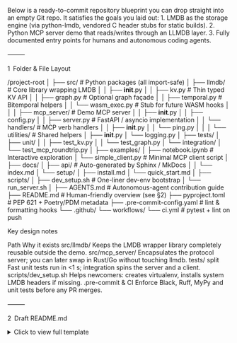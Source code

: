 Below is a ready-to-commit repository blueprint you can drop straight into an empty Git repo.
It satisfies the goals you laid out:
	1.	LMDB as the storage engine (via python-lmdb, vendored C header stubs for static builds).
	2.	Python MCP server demo that reads/writes through an LLMDB layer.
	3.	Fully documented entry points for humans and autonomous coding agents.

⸻

1 Folder & File Layout

/project-root
│
├── src/                        # Python packages (all import-safe)
│   ├── llmdb/                  # Core library wrapping LMDB
│   │   ├── __init__.py
│   │   ├── kv.py               # Thin typed KV API
│   │   ├── graph.py            # Optional graph façade
│   │   ├── temporal.py         # Bitemporal helpers
│   │   └── wasm_exec.py        # Stub for future WASM hooks
│   │
│   ├── mcp_server/             # Demo MCP server
│   │   ├── __init__.py
│   │   ├── config.py
│   │   ├── server.py           # FastAPI / asyncio implementation
│   │   └── handlers/           # MCP verb handlers
│   │       ├── __init__.py
│   │       └── ping.py
│   │
│   └── utilities/              # Shared helpers
│       ├── __init__.py
│       └── logging.py
│
├── tests/
│   ├── unit/
│   │   ├── test_kv.py
│   │   └── test_graph.py
│   └── integration/
│       └── test_mcp_roundtrip.py
│
├── examples/
│   ├── notebook.ipynb          # Interactive exploration
│   └── simple_client.py        # Minimal MCP client script
│
├── docs/
│   ├── api/                    # Auto-generated by Sphinx / MkDocs
│   │   └── index.md
│   └── setup/
│       ├── install.md
│       └── quick_start.md
│
├── scripts/
│   ├── dev_setup.sh            # One-liner dev-env bootstrap
│   └── run_server.sh
│
├── AGENTS.md                   # Autonomous-agent contribution guide
├── README.md                   # Human-friendly overview (see §2)
├── pyproject.toml              # PEP 621 + Poetry/PDM metadata
├── .pre-commit-config.yaml     # lint & formatting hooks
└── .github/
    └── workflows/
        └── ci.yml              # pytest + lint on push

Key design notes

Path	Why it exists
src/llmdb/	Keeps the LMDB wrapper library completely reusable outside the demo.
src/mcp_server/	Encapsulates the protocol server; you can later swap in Rust/Go without touching llmdb.
tests/ split	Fast unit tests run in <1 s; integration spins the server and a client.
scripts/dev_setup.sh	Helps newcomers: creates virtualenv, installs system LMDB headers if missing.
.pre-commit & CI	Enforce Black, Ruff, MyPy and unit tests before any PR merges.


⸻

2 Draft README.md

<details>
<summary>Click to view full template</summary>


# LLMDB 🎛️

> **A tiny, time-aware LMDB wrapper + demo MCP server**

LLMDB turns the rock-solid [Lightning MDB](https://github.com/LMDB/lmdb) key–value store into a *bitemporal, schema-flexible* memory engine that autonomous agents can reshape on the fly.  
This repo ships a reference **MCP (Message-Control-Protocol)** server showcasing how an LLM-powered agent might persist and serve knowledge through LLMDB.

---

## ✨ Features
* **Zero-copy LMDB core** – nanosecond reads, single-writer ACID.
* **Bitemporal keys** – every fact is versioned by *valid* and *transaction* time.
* **Pluggable façades** – use it as KV, document store, or property graph.
* **Async MCP server** – FastAPI + WebSockets demo, ready for custom verbs.

---

## 🛠️ Installation

```bash
git clone https://github.com/your-org/llmdb.git
cd llmdb
./scripts/dev_setup.sh      # installs Python toolchain + liblmdb
poetry install -E "server"  # or `pip install .[server]`

Note for Apple M-series: pass --platform=arm64 to Homebrew when installing lmdb.

⸻

🚀 Running the demo

./scripts/run_server.sh          # starts the MCP server on :8080
python examples/simple_client.py # writes & reads through LLMDB

You should see:

[client] ping → pong (42 µs RTT)
[client] put doc:user:alice
[client] get doc:user:alice → {"name":"Alice","joined":"2025-01-01"}


⸻

📂 Project Structure

src/llmdb/          Core storage lib
src/mcp_server/     MCP protocol server
tests/              Pytest suites
examples/           Quick-start code & notebooks
docs/               Extended guides (build with MkDocs)


⸻

👩‍💻 Contributing
	1.	Fork + create feature branch (feat/short-desc).
	2.	poetry run pre-commit run --all-files before committing.
	3.	Make sure pytest -q passes.
	4.	Open PR → fill out template.

Branch convention:
	•	feat/* → new functionality
	•	fix/*  → bug fixes
	•	docs/* → docs only

⸻

🧪 Testing

pytest -q                # unit tests
pytest -q tests/integration

Integration tests spin up a server on a random port and may take ~3 s.

⸻

📜 License

Apache-2.0 © 2025 Your-Org.

</details>

---

## 3 `AGENTS.md` – Playbook for Autonomous Coding Agents

```markdown
# Instructions for Autonomous Coding Agents 🦾

Welcome, synthetic contributor!  
Follow the steps below to work effectively without breaking humans’ workflows.

## 1. Repository Context

* **Language stack**: Python 3.12, LMDB >= 0.4.
* **Primary packages** live under `src/`.
* **Tests** must pass `pytest -q` and type-check with `mypy .`.

## 2. What You MAY Do

| Task | Example |
|------|---------|
| Create modules | `src/llmdb/vector.py` |
| Add MCP verbs  | new file in `src/mcp_server/handlers/` |
| Improve docs   | Markdown in `docs/` or code docstrings |

## 3. What You MUST Do

1. **Run `ruff --fix .`** to satisfy lint rules.  
2. **Add/adjust unit tests** covering any new branch logic ≥ 90 % diff coverage.  
3. **Keep public API stable** – if changing signatures in `llmdb.*`, bump `__all_changes__` in `CHANGELOG.md`.  
4. **Ensure deterministic behaviour** – no reliance on wall-clock time without injecting a clock fixture.

## 4. Prohibited Actions

* Writing secrets, API keys or personal data.
* Changing CI config (`.github/workflows/`) without a human-approved issue.
* Heavy dependencies (> 5 MiB wheel) unless declared in `pyproject.toml` extras.

## 5. CI Commands Reference

| Command | Purpose |
|---------|---------|
| `make test`  | Run lint + type + unit pipeline |
| `make bench` | Micro-benchmarks (non-blocking for CI) |

## 6. Code Style

“**Blackened**” + **Ruff default rules** + 120-column soft wrap.  
Type hints (`from __future__ import annotations`) are mandatory in `llmdb/`.

## 7. ChatGPT / Claude Prompt Template

> “Implement `<feature>` in `src/llmdb/...` following project conventions; update or create tests in `tests/` to maintain coverage ≥ 90 %. Do not modify `.github/workflows`.”

Happy committing! 🤖


⸻

4 Next Steps Checklist

Step	Owner	Notes
Scaffold repo with structure above	human	git init && mkdir -p ...
Write minimal kv.py wrapping lmdb.Environment	agent/human	≤ 200 LOC
Flesh out mcp_server.server.py with FastAPI & /ping	agent	15 mins
Open M0 issue: “Implement CRUD verbs & graph façade”	maintainer	targets milestone


⸻

This deliverable gives developers and coding agents a crystal-clear starting point—feel free to copy-paste directly into the new repository.

